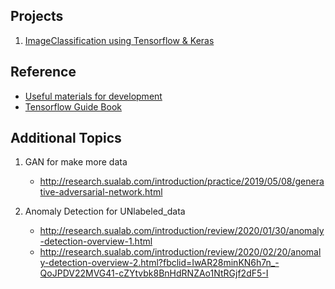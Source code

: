 Projects
--------
1. [ImageClassification using Tensorflow & Keras](https://github.com/pervin0527/ImageClassification)


Reference
---------
 - [Useful materials for development](https://github.com/pervin0527/pervinco/blob/master/reference.md)
 - [Tensorflow Guide Book](https://github.com/pervin0527/pervinco/blob/master/tensorflow_tutorial.md)

Additional Topics
-----------------
1. GAN for make more data
   - http://research.sualab.com/introduction/practice/2019/05/08/generative-adversarial-network.html
  
2. Anomaly Detection for UNlabeled_data
    - http://research.sualab.com/introduction/review/2020/01/30/anomaly-detection-overview-1.html
    - http://research.sualab.com/introduction/review/2020/02/20/anomaly-detection-overview-2.html?fbclid=IwAR28minKN6h7n_-QoJPDV22MVG41-cZYtvbk8BnHdRNZAo1NtRGjf2dF5-I